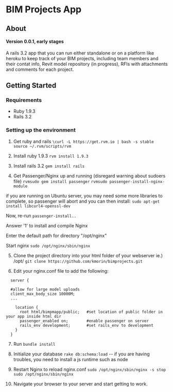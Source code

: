 # BIM Projects App

## About
#### Version 0.0.1, early stages

A rails 3.2 app that you can run either standalone or on a platform like heroku to keep track of your BIM projects, including team members and their contat info, Revit model repository (in progress), RFIs with attachments and comments for each project.

## Getting Started

### Requirements
- Ruby 1.9.3
- Rails 3.2

### Setting up the environment

1. Get ruby and rails
    `\curl -L https://get.rvm.io | bash -s stable`
    `source ~/.rvm/scripts/rvm`


2. Install ruby 1.9.3
    `rvm install 1.9.3`

3. Install rails 3.2
    `gem install rails`

4. Get Passenger/Nginx up and running (disregard warning about sudoers file)
   `rvmsudo gem install passenger`
    `rvmsudo passenger-install-nginx-module`

if you are running on Ubuntu server, you may need some more libraries to complete, so passenger will abort and you can then install:
    `sudo apt-get install libcurl4-openssl-dev`

Now, re-run `passenger-install..`

Answer '1' to install and compile Nginx

Enter the default path for directory "/opt/nginx"

Start nginx
    `sudo /opt/nginx/sbin/nginx`

5. Clone the project directory into your html folder of your webserver ie.) /opt/
    `git clone https://github.com/kmorin/bimprojects.git`

6. Edit your nginx.conf file to add the following:
````
  server {

  #allow for large model uploads
  client_max_body_size 10000M;
  ...

    location {
      root html/bimpmapp/public;   #set location of public folder in your app inside html dir
      passenger_enabled on;        #enable passenger on server
      rails_env development;       #set rails_env to development
    }
  }
````

7. Run
   `bundle install`

8. Initialize your database
    `rake db:schema:load`
-- if you are having troubles, you need to install a js runtime such as node

9. Restart Nginx to reload nginx.conf
    `sudo /opt/nginx/sbin/nginx -s stop`
    `sudo /opt/nginx/sbin/nginx`

10. Navigate your browser to your server and start getting to work.

